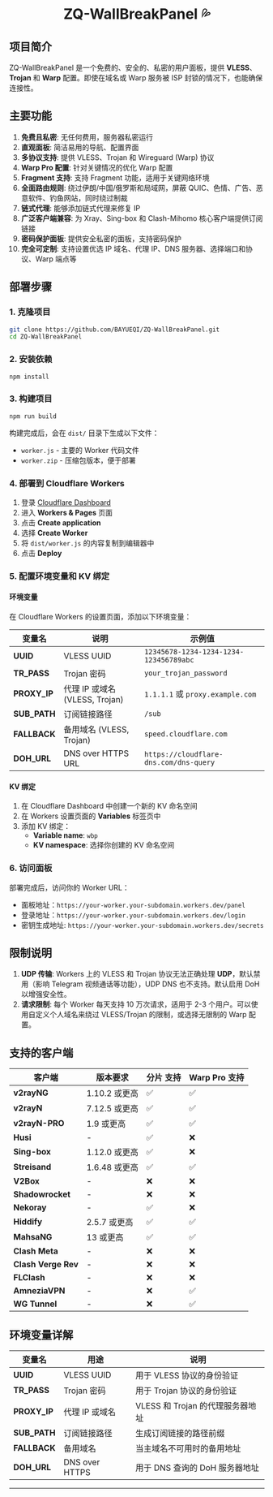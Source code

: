 <h1 align="center">ZQ-WallBreakPanel 💦</h1>

## 项目简介

ZQ-WallBreakPanel 是一个免费的、安全的、私密的用户面板，提供 **VLESS**、**Trojan** 和 **Warp** 配置。即使在域名或 Warp 服务被 ISP 封锁的情况下，也能确保连接性。


## 主要功能

1. **免费且私密**: 无任何费用，服务器私密运行
2. **直观面板**: 简洁易用的导航、配置界面
3. **多协议支持**: 提供 VLESS、Trojan 和 Wireguard (Warp) 协议
4. **Warp Pro 配置**: 针对关键情况的优化 Warp 配置
5. **Fragment 支持**: 支持 Fragment 功能，适用于关键网络环境
6. **全面路由规则**: 绕过伊朗/中国/俄罗斯和局域网，屏蔽 QUIC、色情、广告、恶意软件、钓鱼网站，同时绕过制裁
7. **链式代理**: 能够添加链式代理来修复 IP
8. **广泛客户端兼容**: 为 Xray、Sing-box 和 Clash-Mihomo 核心客户端提供订阅链接
9. **密码保护面板**: 提供安全私密的面板，支持密码保护
10. **完全可定制**: 支持设置优选 IP 域名、代理 IP、DNS 服务器、选择端口和协议、Warp 端点等

## 部署步骤

### 1. 克隆项目
```bash
git clone https://github.com/BAYUEQI/ZQ-WallBreakPanel.git
cd ZQ-WallBreakPanel
```

### 2. 安装依赖
```bash
npm install
```

### 3. 构建项目
```bash
npm run build
```

构建完成后，会在 `dist/` 目录下生成以下文件：
- `worker.js` - 主要的 Worker 代码文件
- `worker.zip` - 压缩包版本，便于部署

### 4. 部署到 Cloudflare Workers

1. 登录 [Cloudflare Dashboard](https://dash.cloudflare.com/)
2. 进入 **Workers & Pages** 页面
3. 点击 **Create application**
4. 选择 **Create Worker**
5. 将 `dist/worker.js` 的内容复制到编辑器中
6. 点击 **Deploy**

### 5. 配置环境变量和 KV 绑定

#### 环境变量
在 Cloudflare Workers 的设置页面，添加以下环境变量：

| 变量名 | 说明 | 示例值 |
|--------|------|--------|
| **UUID** | VLESS UUID | `12345678-1234-1234-1234-123456789abc` |
| **TR_PASS** | Trojan 密码 | `your_trojan_password` |
| **PROXY_IP** | 代理 IP 或域名 (VLESS, Trojan) | `1.1.1.1` 或 `proxy.example.com` |
| **SUB_PATH** | 订阅链接路径 | `/sub` |
| **FALLBACK** | 备用域名 (VLESS, Trojan) | `speed.cloudflare.com` |
| **DOH_URL** | DNS over HTTPS URL | `https://cloudflare-dns.com/dns-query` |

#### KV 绑定
1. 在 Cloudflare Dashboard 中创建一个新的 KV 命名空间
2. 在 Workers 设置页面的 **Variables** 标签页中
3. 添加 KV 绑定：
   - **Variable name**: `wbp`
   - **KV namespace**: 选择你创建的 KV 命名空间

### 6. 访问面板

部署完成后，访问你的 Worker URL：
- 面板地址：`https://your-worker.your-subdomain.workers.dev/panel`
- 登录地址：`https://your-worker.your-subdomain.workers.dev/login`
- 密钥生成地址: `https://your-worker.your-subdomain.workers.dev/secrets`

## 限制说明

1. **UDP 传输**: Workers 上的 VLESS 和 Trojan 协议无法正确处理 **UDP**，默认禁用（影响 Telegram 视频通话等功能），UDP DNS 也不支持。默认启用 DoH 以增强安全性。
2. **请求限制**: 每个 Worker 每天支持 10 万次请求，适用于 2-3 个用户。可以使用自定义个人域名来绕过 VLESS/Trojan 的限制，或选择无限制的 Warp 配置。

## 支持的客户端

| 客户端 | 版本要求 | 分片 支持 | Warp Pro 支持 |
|--------|----------|---------------|---------------|
| **v2rayNG** | 1.10.2 或更高 | ✅ | ✅ |
| **v2rayN** | 7.12.5 或更高 | ✅ | ✅ |
| **v2rayN-PRO** | 1.9 或更高 | ✅ | ✅ |
| **Husi** | - | ✅ | ❌ |
| **Sing-box** | 1.12.0 或更高 | ✅ | ❌ |
| **Streisand** | 1.6.48 或更高 | ✅ | ✅ |
| **V2Box** | - | ❌ | ❌ |
| **Shadowrocket** | - | ❌ | ❌ |
| **Nekoray** | - | ✅ | ❌ |
| **Hiddify** | 2.5.7 或更高 | ✅ | ✅ |
| **MahsaNG** | 13 或更高 | ✅ | ✅ |
| **Clash Meta** | - | ❌ | ❌ |
| **Clash Verge Rev** | - | ❌ | ❌ |
| **FLClash** | - | ❌ | ❌ |
| **AmneziaVPN** | - | ❌ | ✅ |
| **WG Tunnel** | - | ❌ | ✅ |

## 环境变量详解

| 变量名 | 用途 | 说明 |
|--------|------|------|
| **UUID** | VLESS UUID | 用于 VLESS 协议的身份验证 |
| **TR_PASS** | Trojan 密码 | 用于 Trojan 协议的身份验证 |
| **PROXY_IP** | 代理 IP 或域名 | VLESS 和 Trojan 的代理服务器地址 |
| **SUB_PATH** | 订阅链接路径 | 生成订阅链接的路径前缀 |
| **FALLBACK** | 备用域名 | 当主域名不可用时的备用地址 |
| **DOH_URL** | DNS over HTTPS | 用于 DNS 查询的 DoH 服务器地址 |

---


